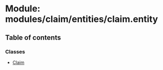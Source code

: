 # Module: modules/claim/entities/claim.entity

## Table of contents

### Classes

- [Claim](../classes/modules_claim_entities_claim_entity.Claim.md)
